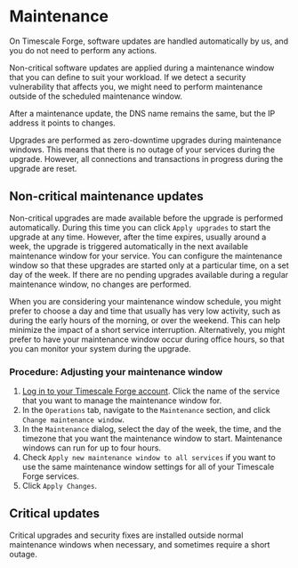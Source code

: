 # Maintenance
On Timescale Forge, software updates are handled automatically by us, and you do
not need to perform any actions.

Non-critical software updates are applied during a maintenance window that you
can define to suit your workload.  If we detect a security vulnerability that
affects you, we might need to perform maintenance outside of the scheduled
maintenance window.

<highlight type="important">
After a maintenance update, the DNS name remains the same, but the IP address
it points to changes.
</highlight>

Upgrades are performed as zero-downtime upgrades during maintenance windows.
This means that there is no outage of your services during the upgrade. However,
all connections and transactions in progress during the upgrade are reset.

## Non-critical maintenance updates
Non-critical upgrades are made available before the upgrade is performed
automatically. During this time you can click `Apply upgrades` to start the
upgrade at any time. However, after the time expires, usually around a week,
the upgrade is triggered automatically in the next available maintenance window
for your service. You can configure the maintenance window so that these
upgrades are started only at a particular time, on a set day of the week. If
there are no pending upgrades available during a regular maintenance window, no
changes are performed.

When you are considering your maintenance window schedule, you might prefer to
choose a day and time that usually has very low activity, such as during the
early hours of the morning, or over the weekend. This can help minimize the
impact of a short service interruption. Alternatively, you might prefer to have
your maintenance window occur during office hours, so that you can monitor your
system during the upgrade.

### Procedure: Adjusting your maintenance window
1.  [Log in to your Timescale Forge account][cloud-login]. Click the name of the
    service that you want to manage the maintenance window for.
1.  In the `Operations` tab, navigate to the `Maintenance` section, and
    click `Change maintenance window`.
1.  In the `Maintenance` dialog, select the day of the week, the time, and the
    timezone that you want the maintenance window to start. Maintenance windows
    can run for up to four hours.
1.  Check `Apply new maintenance window to all services` if you want to use the
    same maintenance window settings for all of your Timescale Forge services.
1.  Click `Apply Changes`.

## Critical updates
Critical upgrades and security fixes are installed outside normal maintenance
windows when necessary, and sometimes require a short outage.

[cloud-login]: https://console.forge.timescale.com/login
